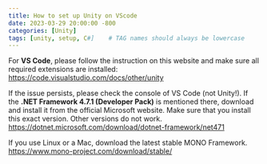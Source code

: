 ```yaml
---
title: How to set up Unity on VScode
date: 2023-03-29 20:00:00 -800
categories: [Unity]
tags: [unity, setup, C#]    # TAG names should always be lowercase
---
```




For **VS Code**, please follow the instruction on this website and make sure all required extensions are installed: https://code.visualstudio.com/docs/other/unity

If the issue persists, please check the console of VS Code (not Unity!). If the **.NET Framework 4.7.1 (Developer Pack)** is mentioned there, download and install it from the official Microsoft website. Make sure that you install this exact version. Other versions do not work.
https://dotnet.microsoft.com/download/dotnet-framework/net471

If you use Linux or a Mac, download the latest stable MONO Framework.
https://www.mono-project.com/download/stable/



